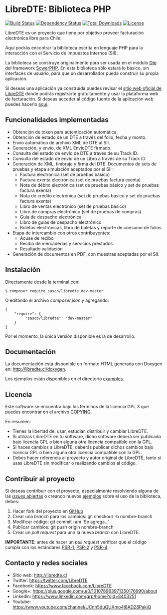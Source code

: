 LibreDTE: Biblioteca PHP
========================

[![Build Status](https://travis-ci.org/LibreDTE/libredte-lib.svg?branch=master)](https://travis-ci.org/LibreDTE/libredte-lib)
[![Dependency Status](https://www.versioneye.com/user/projects/56a98dbe7e03c7003db68c7c/badge.svg)](https://www.versioneye.com/user/projects/56a98dbe7e03c7003db68c7c)
[![Total Downloads](https://poser.pugx.org/sasco/libredte/downloads)](https://packagist.org/packages/sasco/libredte)
[![License](https://poser.pugx.org/sasco/libredte/license)](https://packagist.org/packages/sasco/libredte)

LibreDTE es un proyecto que tiene por objetivo proveer facturación electrónica
libre para Chile.

Aquí podrás encontrar la biblioteca escrita en lenguaje PHP para la interacción
con el Servicio de Impuestos Internos (SII).

La biblioteca se construye originalmente para ser usada en el módulo
[Dte](https://github.com/LibreDTE/libredte-sowerphp) del framework
[SowerPHP](http://sowerphp.org). En esta biblioteca sólo estará lo básico, sin
interfaces de usuario, para que un desarrollador pueda construir su propia
aplicación.

Si deseas una aplicación ya construída puedes revisar el
[sitio web oficial de LibreDTE](http://libredte.cl) donde podrás registrarte
gratuitamente y usar la plataforma web de facturación. Si deseas acceder al
código fuente de la aplicación web puedes hacerlo
[aquí](https://github.com/LibreDTE/libredte-webapp).

Funcionalidades implementadas
-----------------------------

- Obtención de token para autenticación automática.
- Obtención de estado de un DTE a través del folio, fecha y monto.
- Envío automático de archivo XML de DTE al SII.
- Generación, y envío, de XML EnvioDTE firmado.
- Consulta del estado de envío de DTE a través de su Track ID.
- Consulta del estado de envío de un Libro a través de su Track ID.
- Generación de XML, timbraje y firma del DTE. Documentos de sets de pruebas y
  etapa simulación aceptados por el SII:
    - Factura electrónica (set de pruebas básico)
    - Factura exenta electrónica (set de pruebas factura exenta)
    - Nota de débito electrónica (set de pruebas básico y set de pruebas factura exenta)
    - Nota de crédito electrónica (set de pruebas básico y set de pruebas factura exenta)
    - Libro de ventas electrónico (set de pruebas básico)
    - Libro de compras electrónico (set de pruebas de compras)
    - Guía de despacho electrónica
    - Libro de guías de despacho electrónico
    - Boletas electrónicas, libro de boletas y reporte de consumo de folios
- Etapa de intercambio con otros contribuyentes:
    - Acuse de recibo
    - Recibo de mercaderías y servicios prestados
    - Resultado validación
- Generación de documentos en PDF, con muestras aceptadas por el SII.

Instalación
-----------

Directamente desde la terminal con:

	$ composer require sasco/libredte dev-master

O editando el archivo *composer.json* y agregando:

	{
		"require": {
			 "sasco/libredte": "dev-master"
		}
	}

Por el momento, la única versión disponible es la de desarrollo.

Documentación
-------------

La documentación está disponible en formato HTML generada con Doxygen en:
<http://libredte.cl/doxygen>.

Los ejemplos están disponibles en el directorio
[examples](https://github.com/LibreDTE/libredte-lib/tree/master/examples).

Licencia
--------

Este software se encuentra bajo los términos de la licencia GPL 3 que puedes
encontrar en el archivo
[COPYING](https://raw.githubusercontent.com/LibreDTE/libredte-lib/master/COPYING).

En resumen:

- Tienes la libertad de: usar, estudiar, distribuir y cambiar LibreDTE.
- Si utilizas LibreDTE en tu software, dicho software deberá ser publicado bajo
  licencia GPL o bien alguna otra licencia compatible con la GPL.
- Si haces cambios a LibreDTE, deberás publicar dichos cambios bajo licencia GPL
  o bien alguna otra licencia compatible con la GPL.
- Debes hacer referencia al proyecto y autor original de LibreDTE, tanto si usas
  LibreDTE sin modificar o realizando cambios al código.

Contribuir al proyecto
----------------------

Si deseas contribuir con el proyecto, especialmente resolviendo alguna de las
[*issues* abiertas](https://github.com/LibreDTE/libredte-lib/issues) o creando nuevos
[ejemplos](https://github.com/LibreDTE/libredte-lib/tree/master/examples) sobre el
uso de la biblioteca, debes:

1. Hacer fork del proyecto en [GitHub](https://github.com/LibreDTE/libredte-lib)
2. Crear una *branch* para los cambios: git checkout -b nombre-branch
3. Modificar código: git commit -am 'Se agrega...'
4. Publicar cambios: git push origin nombre-branch
5. Crear un *pull request* para unir la nueva *branch* con LibreDTE.

**IMPORTANTE**: antes de hacer un *pull request* verificar que el código
cumpla con los estándares [PSR-1](http://www.php-fig.org/psr/psr-1),
[PSR-2](http://www.php-fig.org/psr/psr-2) y
[PSR-4](http://www.php-fig.org/psr/psr-4).

Contacto y redes sociales
-------------------------

- Sitio web: <http://libredte.cl>
- Twitter: <https://twitter.com/LibreDTE>
- Facebook: <https://www.facebook.com/LibreDTE>
- Google+: <https://plus.google.com/u/0/101078963971350176990/about>
- Linkedin: <https://www.linkedin.com/grp/home?gid=8403251>
- Youtube: <https://www.youtube.com/channel/UCnh5duQUXmo4l8AD28PakiQ>
